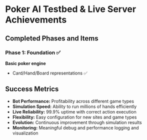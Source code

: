# Poker AI Testbed & Live Server Achievements

## Completed Phases and Items

### Phase 1: Foundation ✅

**Basic poker engine**
- Card/Hand/Board representations ✅



## Success Metrics

- **Bot Performance:** Profitability across different game types
- **Simulation Speed:** Ability to run millions of hands efficiently
- **Live Reliability:** 99.9% uptime with correct action execution
- **Flexibility:** Easy configuration for new sites and game types
- **Evolution:** Continuous improvement through simulation results
- **Monitoring:** Meaningful debug and performance logging and visualization